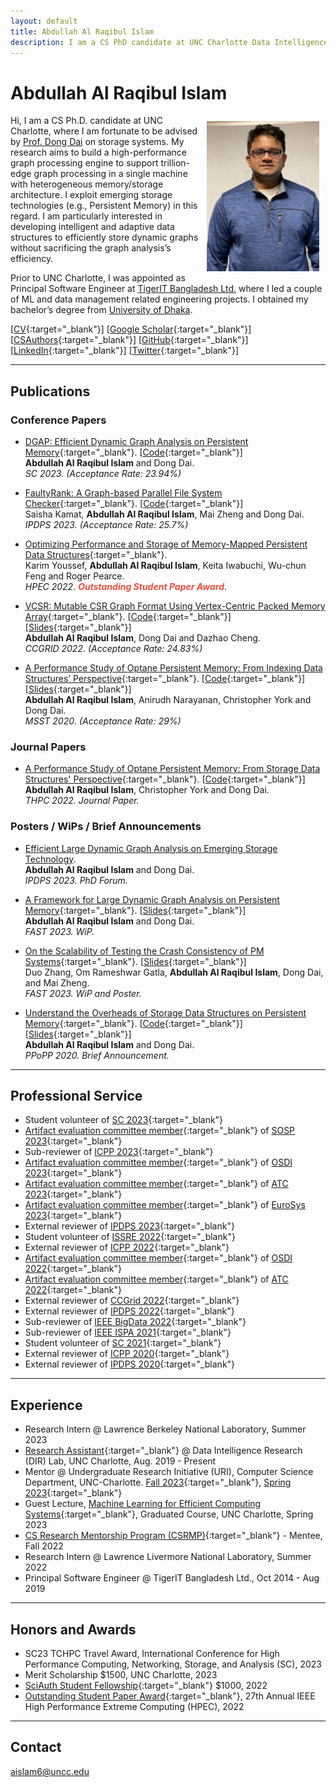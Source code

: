 ```yaml
---
layout: default
title: Abdullah Al Raqibul Islam
description: I am a CS PhD candidate at UNC Charlotte Data Intelligence Research (DIR) Lab, where I am advised by Prof. Dong Dai. My research aims to build a high-performance graph processing engine to support trillion-edge graph processing in a single machine with heterogeneous memory/storage architecture.
---
```


# Abdullah Al Raqibul Islam
<img src="/static/raqib.jpg" alt="Raqib" style="width: 180px; height: 240px; float: right; margin: 10px"/>
<!-- ![Raqib](/static/raqib.jpg) -->

Hi, I am a CS Ph.D. candidate at UNC Charlotte, where I am fortunate to be advised by [Prof. Dong Dai](https://daidong.github.io) on storage systems.
My research aims to build a high-performance graph processing engine to support trillion-edge graph processing in a single machine with heterogeneous memory/storage architecture. I exploit emerging storage technologies (e.g., Persistent Memory) in this regard. I am particularly interested in developing intelligent and adaptive data structures to efficiently store dynamic graphs without sacrificing the graph analysis’s efficiency.

Prior to UNC Charlotte, I was appointed as Principal Software Engineer at [TigerIT Bangladesh Ltd.](https://www.tigerit.com) where I led a couple of ML and data management related engineering projects. I obtained my bachelor’s degree from [University of Dhaka](https://www.cse.du.ac.bd).

[[CV](/cv.pdf){:target="_blank"}] [[Google Scholar](https://scholar.google.com/citations?hl=en&user=H8zsAR8AAAAJ&view_op=list_works&sortby=pubdate){:target="_blank"}] [[CSAuthors](https://www.csauthors.net/abdullah-al-raqibul-islam/){:target="_blank"}] [[GitHub](https://github.com/biqar){:target="_blank"}] [[LinkedIn](https://www.linkedin.com/in/aa-raqibul-islam/){:target="_blank"}] [[Twitter](https://twitter.com/AbdullahRaqibul){:target="_blank"}]

---

## Publications

### Conference Papers

- [DGAP: Efficient Dynamic Graph Analysis on Persistent Memory](https://daidong.github.io/files/dgap_sc23.pdf){:target="_blank"}. [[Code](https://github.com/DIR-LAB/DGAP){:target="_blank"}]<br>
  **Abdullah Al Raqibul Islam** and Dong Dai.<br>
  *SC 2023.* *(Acceptance Rate: 23.94%)*

- [FaultyRank: A Graph-based Parallel File System Checker](https://daidong.github.io/files/faultyrank_ipdps23.pdf){:target="_blank"}. [[Code](https://github.com/DIR-LAB/FaultyRank){:target="_blank"}]<br>
  Saisha Kamat, **Abdullah Al Raqibul Islam**, Mai Zheng and Dong Dai. <br>
  *IPDPS 2023.* *(Acceptance Rate: 25.7%)*

- [Optimizing Performance and Storage of Memory-Mapped Persistent Data Structures](https://ieeexplore.ieee.org/stamp/stamp.jsp?tp=&arnumber=9926392){:target="_blank"}. <br>
  Karim Youssef, **Abdullah Al Raqibul Islam**, Keita Iwabuchi, Wu-chun Feng and Roger Pearce. <br>
  *HPEC 2022*. *<strong><i style="color:#e74d3c">Outstanding Student Paper Award</i></strong>*.

- [VCSR: Mutable CSR Graph Format Using Vertex-Centric Packed Memory Array](https://webpages.charlotte.edu/ddai/papers/dong-ccgrid-22.pdf){:target="_blank"}. [[Code](https://github.com/DIR-LAB/VCSR){:target="_blank"}] [[Slides](https://webpages.charlotte.edu/ddai/papers/ccgrid22_vcsr_raqib.pdf){:target="_blank"}]<br>
  **Abdullah Al Raqibul Islam**, Dong Dai and Dazhao Cheng. <br>
  *CCGRID 2022*. *(Acceptance Rate: 24.83%)*

- [A Performance Study of Optane Persistent Memory: From Indexing Data Structures’ Perspective](https://webpages.charlotte.edu/ddai/papers/MSST20_Pmem_CameraReady.pdf){:target="_blank"}. [[Code](https://github.com/DIR-LAB/ycsb-storedsbench){:target="_blank"}] [[Slides](https://biqar.github.io/#){:target="_blank"}]<br>
  **Abdullah Al Raqibul Islam**, Anirudh Narayanan, Christopher York and Dong Dai. <br>
  *MSST 2020*. *(Acceptance Rate: 29%)*

[//]: # (<hr style="border:.5px solid gray; width: 50%;">)

### Journal Papers

- [A Performance Study of Optane Persistent Memory: From Storage Data Structures' Perspective](https://rdcu.be/cWgD4){:target="_blank"}. [[Code](https://github.com/DIR-LAB/ycsb-storedsbench){:target="_blank"}] <br>
  **Abdullah Al Raqibul Islam**, Christopher York and Dong Dai. <br>
  *THPC 2022. Journal Paper.*

[//]: # (<hr style="border:.5px solid gray; width: 50%;">)

### Posters / WiPs / Brief Announcements

- [Efficient Large Dynamic Graph Analysis on Emerging Storage Technology](#).<br>
  **Abdullah Al Raqibul Islam** and Dong Dai.<br>
  *IPDPS 2023. PhD Forum.*

- [A Framework for Large Dynamic Graph Analysis on Persistent Memory](https://daidong.github.io/files/FAST23_wip_DGAP.pdf){:target="_blank"}. [[Slides](https://biqar.github.io/#){:target="_blank"}]<br>
  **Abdullah Al Raqibul Islam** and Dong Dai.<br>
  *FAST 2023. WiP.*

- [On the Scalability of Testing the Crash Consistency of PM Systems](https://daidong.github.io/files/FAST23WIP_pm_crashconsistency.pdf){:target="_blank"}. [[Slides](https://biqar.github.io/#){:target="_blank"}]<br>
  Duo Zhang, Om Rameshwar Gatla, **Abdullah Al Raqibul Islam**, Dong Dai, and Mai Zheng. <br>
  *FAST 2023. WiP and Poster.*

- [Understand the Overheads of Storage Data Structures on Persistent Memory](https://webpages.charlotte.edu/ddai/papers/Understand_PMEM_Overheads.pdf){:target="_blank"}. [[Code](https://github.com/DIR-LAB/ycsb-storedsbench){:target="_blank"}] [[Slides](https://webpages.charlotte.edu/ddai/papers/ppopp-2020.pptx){:target="_blank"}]<br>
  **Abdullah Al Raqibul Islam** and Dong Dai. <br>
  *PPoPP 2020. Brief Announcement.*

---

## Professional Service

- Student volunteer of [SC 2023](https://sc23.supercomputing.org){:target="_blank"}
- [Artifact evaluation committee member](https://sosp23ae.hotcrp.com/users/pc){:target="_blank"} of [SOSP 2023](https://sosp2023.mpi-sws.org){:target="_blank"}
- Sub-reviewer of [ICPP 2023](https://icpp23.sci.utah.edu){:target="_blank"}
- [Artifact evaluation committee member](https://osdi23ae.usenix.hotcrp.com/users/pc){:target="_blank"} of [OSDI 2023](https://www.usenix.org/conference/osdi23){:target="_blank"}
- [Artifact evaluation committee member](https://atc23ae.usenix.hotcrp.com/users/pc){:target="_blank"} of [ATC 2023](https://www.usenix.org/conference/atc23){:target="_blank"}
- [Artifact evaluation committee member](https://eurosys23ae-fall.hotcrp.com/users/pc){:target="_blank"} of [EuroSys 2023](https://2023.eurosys.org){:target="_blank"}
- External reviewer of [IPDPS 2023](https://www.ipdps.org/ipdps2023/2023-.html){:target="_blank"}
- Student volunteer of [ISSRE 2022](https://issre2022.github.io){:target="_blank"}
- External reviewer of [ICPP 2022](https://icpp22.gitlabpages.inria.fr){:target="_blank"}
- [Artifact evaluation committee member](https://osdi22ae.usenix.hotcrp.com/users/pc){:target="_blank"} of [OSDI 2022](https://www.usenix.org/conference/osdi22){:target="_blank"}
- [Artifact evaluation committee member](https://atc22ae.usenix.hotcrp.com/users/pc){:target="_blank"} of [ATC 2022](https://www.usenix.org/conference/atc22){:target="_blank"}
- External reviewer of [CCGrid 2022](https://fcrlab.unime.it/ccgrid22/){:target="_blank"}
- External reviewer of [IPDPS 2022](https://www.ipdps.org/ipdps2022/index.html){:target="_blank"}
- Sub-reviewer of [IEEE BigData 2022](http://bigdataieee.org/BigData2022/){:target="_blank"}
- Sub-reviewer of [IEEE ISPA 2021](http://www.cloud-conf.net/ispa2021/){:target="_blank"}
- Student volunteer of [SC 2021](https://sc21.supercomputing.org){:target="_blank"}
- External reviewer of [ICPP 2020](https://jnamaral.github.io/icpp20/){:target="_blank"}
- External reviewer of [IPDPS 2020](https://www.ipdps.org/ipdps2020/index.html){:target="_blank"}

---

## Experience

- Research Intern @ Lawrence Berkeley National Laboratory, Summer 2023
- [Research Assistant](https://daidong.github.io){:target="_blank"} @ Data Intelligence Research (DIR) Lab, UNC Charlotte, Aug. 2019 - Present
- Mentor @ Undergraduate Research Initiative (URI), Computer Science Department, UNC-Charlotte. [Fall 2023](https://daidong.github.io/teaching/2023-fall-uri){:target="_blank"}, [Spring 2023](https://daidong.github.io/teaching/2023-spring-2){:target="_blank"}
- Guest Lecture, [Machine Learning for Efficient Computing Systems](https://daidong.github.io/teaching/2023-spring){:target="_blank"}, Graduated Course, UNC Charlotte, Spring 2023
- [CS Research Mentorship Program (CSRMP)](https://research.google/outreach/csrmp/recipients/?category=2022){:target="_blank"} - Mentee, Fall 2022
- Research Intern @ Lawrence Livermore National Laboratory, Summer 2022
- Principal Software Engineer @ TigerIT Bangladesh Ltd., Oct 2014 - Aug 2019

___

## Honors and Awards
- SC23 TCHPC Travel Award, International Conference for High Performance Computing, Networking, Storage, and Analysis (SC), 2023
- Merit Scholarship $1500, UNC Charlotte, 2023
- [SciAuth Student Fellowship](https://sciauth.org/fellows/){:target="_blank"} $1000, 2022 
- [Outstanding Student Paper Award](https://ieee-hpec.org/index.php/ieee-hpec-2022-prelim-agenda/){:target="_blank"}, 27th Annual IEEE High Performance Extreme Computing (HPEC), 2022

___

## Contact

aislam6@uncc.edu

